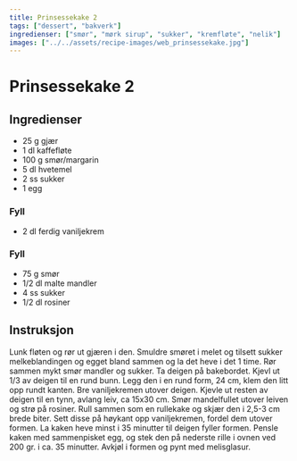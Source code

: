 ```yaml
---
title: Prinsessekake 2
tags: ["dessert", "bakverk"]
ingredienser: ["smør", "mørk sirup", "sukker", "kremfløte", "nelik"]
images: ["../../assets/recipe-images/web_prinsessekake.jpg"]
---
```


# Prinsessekake 2

## Ingredienser

- 25 g gjær
- 1 dl kaffefløte
- 100 g smør/margarin
- 5 dl hvetemel
- 2 ss sukker
- 1 egg

### Fyll

- 2 dl ferdig vaniljekrem

### Fyll

- 75 g smør
- 1/2 dl malte mandler
- 4 ss sukker
- 1/2 dl rosiner

## Instruksjon

Lunk fløten og rør ut gjæren i den. Smuldre smøret i melet og tilsett sukker melkeblandingen og egget bland sammen og la det heve i det 1 time. Rør sammen mykt smør mandler og sukker. Ta deigen på bakebordet. Kjevl ut 1/3 av deigen til en rund bunn. Legg den i en rund form, 24 cm, klem den litt opp rundt kanten. Bre vaniljekremen utover deigen. Kjevle ut resten av deigen til en tynn, avlang leiv, ca 15x30 cm. Smør mandelfullet utover leiven og strø på rosiner. Rull sammen som en rullekake og skjær den i 2,5-3 cm brede biter. Sett disse på høykant opp vaniljekremen, fordel dem utover formen. La kaken heve minst i 35 minutter til deigen fyller formen. Pensle kaken med sammenpisket egg, og stek den på nederste rille i ovnen ved 200 gr. i ca. 35 minutter. Avkjøl i formen og pynt med melisglasur.
